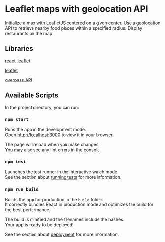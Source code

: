 # Leaflet maps with geolocation API

Initialize a map with LeafletJS centered on a given center.
Use a geolocation API to retrieve nearby food places within a specified radius.
Display restaurants on the map

## Libraries
[react-leaflet](https://www.npmjs.com/package/react-leaflet)

[leaflet](https://www.npmjs.com/package/leaflet)

[overpass API](https://wiki.openstreetmap.org/wiki/Overpass_API/Overpass_API_by_Example)

## Available Scripts

In the project directory, you can run:

### `npm start`

Runs the app in the development mode.\
Open [http://localhost:3000](http://localhost:3000) to view it in your browser.

The page will reload when you make changes.\
You may also see any lint errors in the console.

### `npm test`

Launches the test runner in the interactive watch mode.\
See the section about [running tests](https://facebook.github.io/create-react-app/docs/running-tests) for more information.

### `npm run build`

Builds the app for production to the `build` folder.\
It correctly bundles React in production mode and optimizes the build for the best performance.

The build is minified and the filenames include the hashes.\
Your app is ready to be deployed!

See the section about [deployment](https://facebook.github.io/create-react-app/docs/deployment) for more information.